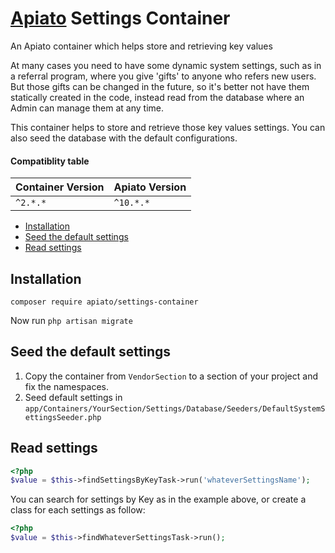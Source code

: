 # [Apiato](https://github.com/apiato/apiato) Settings Container

An Apiato container which helps store and retrieving key values

At many cases you need to have some dynamic system settings, such as in a referral program, where you give 'gifts' to anyone who refers new users.
But those gifts can be changed in the future, so it's better not have them statically created in the code, instead read from the database where an  Admin can manage them at any time.

This container helps to store and retrieve those key values settings. You can also seed the database with the default configurations.

#### Compatiblity table

| Container Version  | Apiato Version|
| -------------------|---------------|
| `^2.*.*`           | `^10.*.*`     |

- [Installation](#installation)
- [Seed the default settings](#seed-the-default-settings)
- [Read settings](#read-settings)

<a name="installation"></a>
## Installation

```
composer require apiato/settings-container
```
Now run `php artisan migrate`

<a name="seed-the-default-settings"></a>

## Seed the default settings

1) Copy the container from `VendorSection` to a section of your project and fix the namespaces.
2) Seed default settings in `app/Containers/YourSection/Settings/Database/Seeders/DefaultSystemSettingsSeeder.php`

<a name="read-settings"></a>

## Read settings

```php
<?php
$value = $this->findSettingsByKeyTask->run('whateverSettingsName');
```

You can search for settings by Key as in the example above, or create a class for each settings as follow:

```php
<?php
$value = $this->findWhateverSettingsTask->run();
```
